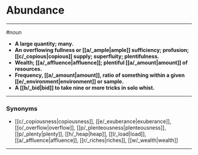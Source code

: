 # Abundance
---
#noun
- **A large quantity; many.**
- **An overflowing fullness or [[a/_ample|ample]] sufficiency; profusion; [[c/_copious|copious]] supply; superfluity; plentifulness.**
- **Wealth; [[a/_affluence|affluence]]; plentiful [[a/_amount|amount]] of resources.**
- **Frequency, [[a/_amount|amount]], ratio of something within a given [[e/_environment|environment]] or sample.**
- **A [[b/_bid|bid]] to take nine or more tricks in solo whist.**
---
### Synonyms
- [[c/_copiousness|copiousness]], [[e/_exuberance|exuberance]], [[o/_overflow|overflow]], [[p/_plenteousness|plenteousness]], [[p/_plenty|plenty]], [[h/_heap|heap]], [[l/_load|load]], [[a/_affluence|affluence]], [[r/_riches|riches]], [[w/_wealth|wealth]]
---
